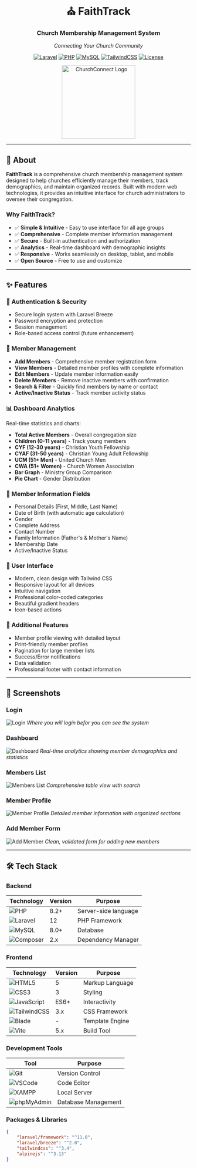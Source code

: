 <div align="center">
  
# ⛪ FaithTrack

### Church Membership Management System

_Connecting Your Church Community_

[![Laravel](https://img.shields.io/badge/Laravel-11.x-FF2D20?style=for-the-badge&logo=laravel&logoColor=white)](https://laravel.com)
[![PHP](https://img.shields.io/badge/PHP-8.2+-777BB4?style=for-the-badge&logo=php&logoColor=white)](https://php.net)
[![MySQL](https://img.shields.io/badge/MySQL-8.0-4479A1?style=for-the-badge&logo=mysql&logoColor=white)](https://mysql.com)
[![TailwindCSS](https://img.shields.io/badge/Tailwind-3.x-38B2AC?style=for-the-badge&logo=tailwind-css&logoColor=white)](https://tailwindcss.com)
[![License](https://img.shields.io/badge/License-MIT-green.svg?style=for-the-badge)](LICENSE)

<img src="https://img.icons8.com/color/200/church.png" alt="ChurchConnect Logo" width="200"/>

---

</div>

## 🌟 About

**FaithTrack** is a comprehensive church membership management system designed to help churches efficiently manage their members, track demographics, and maintain organized records. Built with modern web technologies, it provides an intuitive interface for church administrators to oversee their congregation.

### Why FaithTrack?

-   ✅ **Simple & Intuitive** - Easy to use interface for all age groups
-   ✅ **Comprehensive** - Complete member information management
-   ✅ **Secure** - Built-in authentication and authorization
-   ✅ **Analytics** - Real-time dashboard with demographic insights
-   ✅ **Responsive** - Works seamlessly on desktop, tablet, and mobile
-   ✅ **Open Source** - Free to use and customize

---

## ✨ Features

### 🔐 Authentication & Security

-   Secure login system with Laravel Breeze
-   Password encryption and protection
-   Session management
-   Role-based access control (future enhancement)

### 👥 Member Management

-   **Add Members** - Comprehensive member registration form
-   **View Members** - Detailed member profiles with complete information
-   **Edit Members** - Update member information easily
-   **Delete Members** - Remove inactive members with confirmation
-   **Search & Filter** - Quickly find members by name or contact
-   **Active/Inactive Status** - Track member activity status

### 📊 Dashboard Analytics

Real-time statistics and charts:

-   **Total Active Members** - Overall congregation size
-   **Children (0-11 years)** - Track young members
-   **CYF (12-30 years)** - Christian Youth Fellowship
-   **CYAF (31-50 years)** - Christian Young Adult Fellowship
-   **UCM (51+ Men)** - United Church Men
-   **CWA (51+ Women)** - Church Women Association
-   **Bar Graph** - Ministry Group Comparison
-   **Pie Chart** - Gender Distribution

### 📝 Member Information Fields

-   Personal Details (First, Middle, Last Name)
-   Date of Birth (with automatic age calculation)
-   Gender
-   Complete Address
-   Contact Number
-   Family Information (Father's & Mother's Name)
-   Membership Date
-   Active/Inactive Status

### 🎨 User Interface

-   Modern, clean design with Tailwind CSS
-   Responsive layout for all devices
-   Intuitive navigation
-   Professional color-coded categories
-   Beautiful gradient headers
-   Icon-based actions

### 📄 Additional Features

-   Member profile viewing with detailed layout
-   Print-friendly member profiles
-   Pagination for large member lists
-   Success/Error notifications
-   Data validation
-   Professional footer with contact information

---

## 📸 Screenshots

### Login

![Login](public/images/login.png)
_Where you will login befor you can see the system_

### Dashboard

![Dashboard](public/images/dashboard.png)
_Real-time analytics showing member demographics and statistics_

### Members List

![Members List](public/images/member.png)
_Comprehensive table view with search_

### Member Profile

![Member Profile](public/images/member_details.png)
_Detailed member information with organized sections_

### Add Member Form

![Add Member](public/images/add_member.png)
_Clean, validated form for adding new members_

---

## 🛠️ Tech Stack

### Backend

| Technology                                                                                         | Version | Purpose              |
| -------------------------------------------------------------------------------------------------- | ------- | -------------------- |
| ![PHP](https://img.shields.io/badge/PHP-777BB4?style=flat&logo=php&logoColor=white)                | 8.2+    | Server-side language |
| ![Laravel](https://img.shields.io/badge/Laravel-FF2D20?style=flat&logo=laravel&logoColor=white)    | 12      | PHP Framework        |
| ![MySQL](https://img.shields.io/badge/MySQL-4479A1?style=flat&logo=mysql&logoColor=white)          | 8.0+    | Database             |
| ![Composer](https://img.shields.io/badge/Composer-885630?style=flat&logo=composer&logoColor=white) | 2.x     | Dependency Manager   |

### Frontend

| Technology                                                                                                | Version | Purpose         |
| --------------------------------------------------------------------------------------------------------- | ------- | --------------- |
| ![HTML5](https://img.shields.io/badge/HTML5-E34F26?style=flat&logo=html5&logoColor=white)                 | 5       | Markup Language |
| ![CSS3](https://img.shields.io/badge/CSS3-1572B6?style=flat&logo=css3&logoColor=white)                    | 3       | Styling         |
| ![JavaScript](https://img.shields.io/badge/JavaScript-F7DF1E?style=flat&logo=javascript&logoColor=black)  | ES6+    | Interactivity   |
| ![TailwindCSS](https://img.shields.io/badge/Tailwind-38B2AC?style=flat&logo=tailwind-css&logoColor=white) | 3.x     | CSS Framework   |
| ![Blade](https://img.shields.io/badge/Blade-FF2D20?style=flat&logo=laravel&logoColor=white)               | -       | Template Engine |
| ![Vite](https://img.shields.io/badge/Vite-646CFF?style=flat&logo=vite&logoColor=white)                    | 5.x     | Build Tool      |

### Development Tools

| Tool                                                                                                        | Purpose             |
| ----------------------------------------------------------------------------------------------------------- | ------------------- |
| ![Git](https://img.shields.io/badge/Git-F05032?style=flat&logo=git&logoColor=white)                         | Version Control     |
| ![VSCode](https://img.shields.io/badge/VS%20Code-007ACC?style=flat&logo=visual-studio-code&logoColor=white) | Code Editor         |
| ![XAMPP](https://img.shields.io/badge/XAMPP-FB7A24?style=flat&logo=xampp&logoColor=white)                   | Local Server        |
| ![phpMyAdmin](https://img.shields.io/badge/phpMyAdmin-6C78AF?style=flat&logo=phpmyadmin&logoColor=white)    | Database Management |

### Packages & Libraries

```json
{
    "laravel/framework": "^11.0",
    "laravel/breeze": "^2.0",
    "tailwindcss": "^3.4",
    "alpinejs": "^3.13"
}
```
